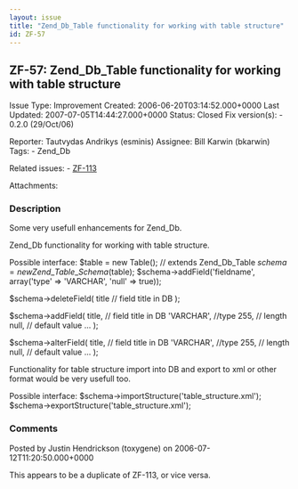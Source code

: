 ```yaml
---
layout: issue
title: "Zend_Db_Table functionality for working with table structure"
id: ZF-57
---
```


ZF-57: Zend\_Db\_Table functionality for working with table structure
---------------------------------------------------------------------

 Issue Type: Improvement Created: 2006-06-20T03:14:52.000+0000 Last Updated: 2007-07-05T14:44:27.000+0000 Status: Closed Fix version(s): - 0.2.0 (29/Oct/06)
 
 Reporter:  Tautvydas Andrikys (esminis)  Assignee:  Bill Karwin (bkarwin)  Tags: - Zend\_Db
 
 Related issues: - [ZF-113](/issues/browse/ZF-113)
 
 Attachments: 
### Description

Some very usefull enhancements for Zend\_Db.

Zend\_Db functionality for working with table structure.

Possible interface: $table = new Table(); // extends Zend\_Db\_Table $schema = new Zend\_Table\_Schema($table); $schema->addField('fieldname', array('type' => 'VARCHAR', 'null' => true));

$schema->deleteField( title // field title in DB );

$schema->addField( title, // field title in DB 'VARCHAR', //type 255, // length null, // default value ... );

$schema->alterField( title, // field title in DB 'VARCHAR', //type 255, // length null, // default value ... );

Functionality for table structure import into DB and export to xml or other format would be very usefull too.

Possible interface: $schema->importStructure('table\_structure.xml'); $schema->exportStructure('table\_structure.xml');

 

 

### Comments

Posted by Justin Hendrickson (toxygene) on 2006-07-12T11:20:50.000+0000

This appears to be a duplicate of ZF-113, or vice versa.

 

 